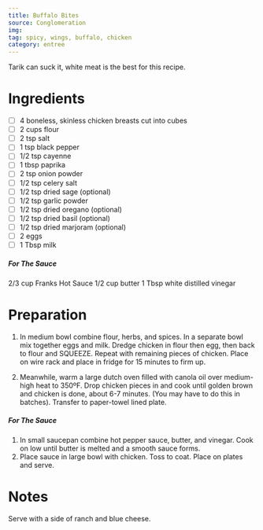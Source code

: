 ```yaml
---
title: Buffalo Bites
source: Conglomeration
img:
tag: spicy, wings, buffalo, chicken
category: entree
---
```


Tarik can suck it, white meat is the best for this recipe.

Ingredients
===========

* [ ] 4 boneless, skinless chicken breasts cut into cubes
* [ ] 2 cups flour
* [ ] 2 tsp salt
* [ ] 1 tsp black pepper
* [ ] 1/2 tsp cayenne
* [ ] 1 tbsp paprika
* [ ] 2 tsp onion powder
* [ ] 1/2 tsp celery salt
* [ ] 1/2 tsp dried sage (optional)
* [ ] 1/2 tsp garlic powder
* [ ] 1/2 tsp dried oregano (optional)
* [ ] 1/2 tsp dried basil (optional)
* [ ] 1/2 tsp dried marjoram (optional)
* [ ] 2 eggs
* [ ] 1 Tbsp milk

##### For The Sauce
2/3 cup Franks Hot Sauce
1/2 cup butter
1 Tbsp white distilled vinegar

Preparation
===========
1. In medium bowl combine flour, herbs, and spices. In a separate bowl mix together eggs and milk. Dredge chicken in flour then egg, then back to flour and SQUEEZE. Repeat with remaining pieces of chicken. Place on wire rack and place in fridge for 15 minutes to firm up.

2. Meanwhile, warm a large dutch oven filled with canola oil over medium-high heat to 350ºF. Drop chicken pieces in and cook until golden brown and chicken is done, about 6-7 minutes. (You may have to do this in batches). Transfer to paper-towel lined plate.

##### For The Sauce
1. In small saucepan combine hot pepper sauce, butter, and vinegar. Cook on low until butter is melted and a smooth sauce forms.
2. Place sauce in large bowl with chicken. Toss to coat. Place on plates and serve.

Notes
=====

Serve with a side of ranch and blue cheese.
